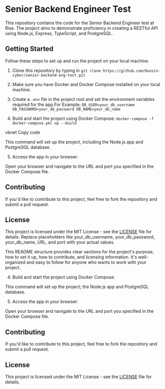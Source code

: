 # Senior Backend Engineer Test

This repository contains the code for the Senior Backend Engineer test at Rise. The project aims to demonstrate proficiency in creating a RESTful API using Node.js, Express, TypeScript, and PostgreSQL.

## Getting Started

Follow these steps to set up and run the project on your local machine.

1. Clone this repository by typing in `git clone https://github.com/Dunsin-cyber/senior-backend-eng-test.git`

2. Make sure you have Docker and Docker Compose installed on your local machine.

3. Create a `.env` file in the project root and set the environment variables required for the app.For Example;
   `DB_USER=your_db_username
DB_PASSWORD=your_db_password
DB_NAME=your_db_name`

4. Build and start the project using Docker Compose: `docker-compose -f docker-compose.yml up --build`

vbnet
Copy code

This command will set up the project, including the Node.js app and PostgreSQL database.

5. Access the app in your browser:

Open your browser and navigate to the URL and port you specified in the Docker Compose file.

## Contributing

If you'd like to contribute to this project, feel free to fork the repository and submit a pull request.

## License

This project is licensed under the MIT License - see the [LICENSE](LICENSE) file for details.
Replace placeholders like your_db_username, your_db_password, your_db_name, URL, and port with your actual values.

This README structure provides clear sections for the project's purpose, how to set it up, how to contribute, and licensing information. It's well-organized and easy to follow for anyone who wants to work with your project.

4. Build and start the project using Docker Compose:

This command will set up the project; the Node.js app and PostgreSQL database.

5. Access the app in your browser:

Open your browser and navigate to the URL and port you specified in the Docker Compose file.

## Contributing

If you'd like to contribute to this project, feel free to fork the repository and submit a pull request.

## License

This project is licensed under the MIT License - see the [LICENSE](LICENSE) file for details.
